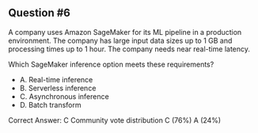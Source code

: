 ## Question #6

A company uses Amazon SageMaker for its ML pipeline in a production environment. The company has large input data sizes up to 1 GB and processing times up to 1 hour. The company needs near real-time latency.

Which SageMaker inference option meets these requirements?

- A. Real-time inference
- B. Serverless inference
- C. Asynchronous inference
- D. Batch transform 

Correct Answer: 
C Community vote distribution C (76%) A (24%)